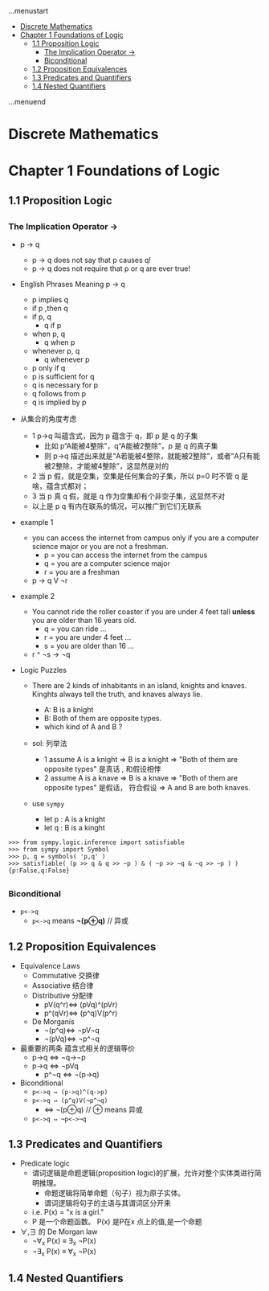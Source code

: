 ...menustart

 - [Discrete Mathematics](#d2bcb78d5ac194c66f434e9fbcb3565e)
 - [Chapter 1 Foundations of Logic](#1528d69d906941f195dbd4052b705454)
     - [1.1 Proposition Logic](#57af49f5272c485d0fbc802a05d36c22)
         - [The Implication Operator →](#8e71db7c81436b5c108940a9a5712cb2)
         - [Biconditional](#cba739368677d1686f6fbbfc3ef64e88)
     - [1.2 Proposition Equivalences](#aa8d3b3a207fde866ac608d5c61a3f3f)
     - [1.3 Predicates and Quantifiers](#964abe8e7ce3c7be1d9658b6dd67544f)
     - [1.4 Nested Quantifiers](#a38483049b36c18171570ccafddb3158)

...menuend


<h2 id="d2bcb78d5ac194c66f434e9fbcb3565e"></h2>


# Discrete Mathematics

<h2 id="1528d69d906941f195dbd4052b705454"></h2>


# Chapter 1 Foundations of Logic

<h2 id="57af49f5272c485d0fbc802a05d36c22"></h2>


## 1.1 Proposition Logic

<h2 id="8e71db7c81436b5c108940a9a5712cb2"></h2>


### The Implication Operator →

 - p → q
    - p → q does not say that p causes q!
    - p → q does not require that p or q are ever true! 
 - English Phrases Meaning  p → q   
    - p implies q
    - if p ,then q
    - if p, q  
        - q if p
    - when p, q
        - q when p
    - whenever p, q
        - q whenever p
    - p only if q 
    - p is sufficient for q 
    - q is necessary for p
    - q follows from p
    - q is implied by p
 - 从集合的角度考虑
    - 1 p→q 叫蕴含式，因为 p 蕴含于 q，即 p 是 q 的子集 
        - 比如 p“A能被4整除”，q“A能被2整除”，p 是 q 的真子集
        - 则 p->q 描述出来就是“A若能被4整除，就能被2整除”，或者“A只有能被2整除，才能被4整除”，这显然是对的
    - 2 当 p 假，就是空集，空集是任何集合的子集，所以 p=0 时不管 q 是啥，蕴含式都对；
    - 3 当 p 真 q 假，就是 q 作为空集却有个非空子集，这显然不对
    - 以上是 p q 有内在联系的情况，可以推广到它们无联系
 - example 1
    - you can access the internet from campus only if you are a computer science major or you are not a freshman.
        - p = you can access the internet from the campus
        - q = you are a computer science major
        - r = you are a freshman
    - p → q V ¬r
 - example 2
    - You cannot ride the roller coaster if you are under 4 feet tall **unless** you are older than 16 years old.
        - q = you can ride ...
        - r = you are under 4 feet ...
        - s = you are older than 16 ...
     - r ^ ¬s → ¬q

 - Logic Puzzles
    - There are 2 kinds of inhabitants in an island, knights and knaves. Kinghts always tell the truth, and knaves always lie.
        - A: B is a knight
        - B: Both of them are opposite types.
        - which kind of A and B ?
    - sol: 列举法
        - 1 assume A is a knight  => B is a knight => "Both of them are opposite types" 是真话 , 和假设相悖
        - 2 assume A is a knave => B is a knave => "Both of them are opposite types" 是假话，  符合假设 => A and B are both knaves.

    - use `sympy`
        - let p : A is a knight
        - let q : B is a kinght 

```
>>> from sympy.logic.inference import satisfiable
>>> from sympy import Symbol
>>> p, q = symbols( 'p,q' )
>>> satisfiable( (p >> q & q >> ~p ) & ( ~p >> ~q & ~q >> ~p ) )
{p:False,q:False}
```

<h2 id="cba739368677d1686f6fbbfc3ef64e88"></h2>


### Biconditional

 - `p<->q`
    - `p<->q` means **¬(p⊕q)**    // 异或




<h2 id="aa8d3b3a207fde866ac608d5c61a3f3f"></h2>


## 1.2 Proposition Equivalences

 - Equivalence Laws
    - Commutative 交换律
    - Associative 结合律
    - Distributive 分配律
        - pV(q^r)⇔ (pVq)^(pVr)
        - p^(qVr)⇔ (p^q)V(p^r)
    - De Morganís
        - ¬(p^q)⇔ ¬pV¬q
        - ¬(pVq)⇔ ¬p^¬q
 - 最重要的两条 蕴含式相关的逻辑等价
    - p->q ⇔ ¬q->¬p
    - p->q ⇔ ¬pVq
        - p^¬q ⇔ ¬(p->q) 
 - Biconditional
    - `p<->q ⇔ (p->q)^(q->p)`
    - `p<->q ⇔ (p^q)V(¬p^¬q)`
        - ⇔ ¬(p⊕q)  // ⊕ means 异或
    - `p<->q ⇔ ¬p<->¬q`

    


<h2 id="964abe8e7ce3c7be1d9658b6dd67544f"></h2>


## 1.3 Predicates and Quantifiers

 - Predicate logic
    - 谓词逻辑是命题逻辑(proposition logic)的扩展，允许对整个实体类进行简明推理。
        - 命题逻辑将简单命题（句子）视为原子实体。
        - 谓词逻辑将句子的主语与其谓词区分开来
    - i.e. P(x) = "x is a girl."
    - P 是一个命题函数。 P(x) 是P在x 点上的值,是一个命题
 - ∀,∃ 的 De Morgan law
    - ¬∀<sub>x</sub> P(x) ≡ ∃<sub>x</sub> ¬P(x)
    - ¬∃<sub>x</sub> P(x) ≡ ∀<sub>x</sub> ¬P(x)

<h2 id="a38483049b36c18171570ccafddb3158"></h2>


## 1.4 Nested Quantifiers

